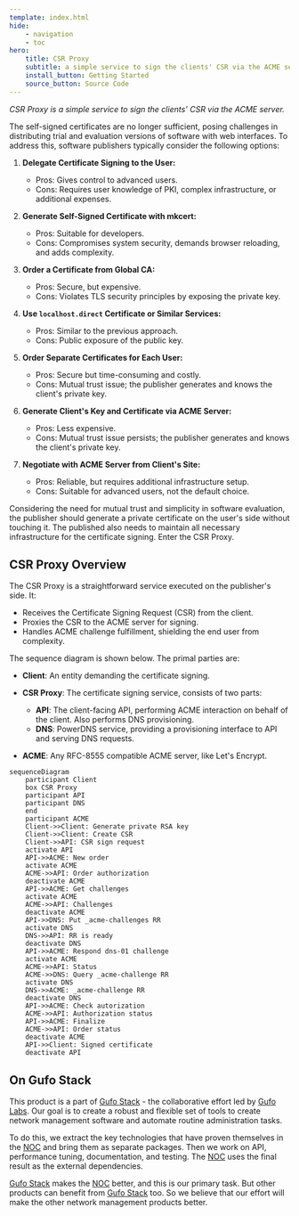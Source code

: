 ```yaml
---
template: index.html
hide:
    - navigation
    - toc
hero:
    title: CSR Proxy
    subtitle: a simple service to sign the clients' CSR via the ACME server
    install_button: Getting Started
    source_button: Source Code
---
```


*CSR Proxy is a simple service to sign the clients' CSR via the ACME server.*

The self-signed certificates are no longer sufficient, posing challenges in distributing trial and evaluation versions of software with web interfaces. To address this, software publishers typically consider the following options:

1. **Delegate Certificate Signing to the User:**

    - Pros: Gives control to advanced users.
    - Cons: Requires user knowledge of PKI, complex infrastructure, or additional expenses.

2. **Generate Self-Signed Certificate with mkcert:**

    - Pros: Suitable for developers.
    - Cons: Compromises system security, demands browser reloading, and adds complexity.

3. **Order a Certificate from Global CA:**

    - Pros: Secure, but expensive.
    - Cons: Violates TLS security principles by exposing the private key.

4. **Use `localhost.direct` Certificate or Similar Services:**

    - Pros: Similar to the previous approach.
    - Cons: Public exposure of the public key.

5. **Order Separate Certificates for Each User:**

    - Pros: Secure but time-consuming and costly.
    - Cons: Mutual trust issue; the publisher generates and knows the client's private key.

6. **Generate Client's Key and Certificate via ACME Server:**

    - Pros: Less expensive.
    - Cons: Mutual trust issue persists; the publisher generates and knows the client's private key.

7. **Negotiate with ACME Server from Client's Site:**

    - Pros: Reliable, but requires additional infrastructure setup.
    - Cons: Suitable for advanced users, not the default choice.

Considering the need for mutual trust and simplicity in software evaluation, 
the publisher should generate a private certificate on the user's side without touching it.
The published also needs to maintain all necessary infrastructure for the certificate signing.
Enter the CSR Proxy.

## CSR Proxy Overview

The CSR Proxy is a straightforward service executed on the publisher's side. It:

- Receives the Certificate Signing Request (CSR) from the client.
- Proxies the CSR to the ACME server for signing.
- Handles ACME challenge fulfillment, shielding the end user from complexity.

The sequence diagram is shown below. The primal parties are:

- **Client**: An entity demanding the certificate signing.

- **CSR Proxy**: The certificate signing service, consists of two parts:

    - **API**: The client-facing API, performing ACME interaction on behalf of the client. Also performs DNS provisioning.
    - **DNS**: PowerDNS service, providing a provisioning interface to API and serving DNS requests.

- **ACME**: Any RFC-8555 compatible ACME server, like Let's Encrypt.

``` mermaid
sequenceDiagram
    participant Client
    box CSR Proxy
    participant API
    participant DNS
    end
    participant ACME
    Client->>Client: Generate private RSA key
    Client->>Client: Create CSR
    Client->>API: CSR sign request
    activate API
    API->>ACME: New order
    activate ACME
    ACME->>API: Order authorization
    deactivate ACME
    API->>ACME: Get challenges
    activate ACME
    ACME->>API: Challenges
    deactivate ACME
    API->>DNS: Put _acme-challenges RR
    activate DNS
    DNS->>API: RR is ready
    deactivate DNS
    API->>ACME: Respond dns-01 challenge
    activate ACME
    ACME->>API: Status
    ACME->>DNS: Query _acme-challenge RR
    activate DNS
    DNS->>ACME: _acme-challenge RR
    deactivate DNS
    API->>ACME: Check autorization
    ACME->>API: Authorization status
    API->>ACME: Finalize
    ACME->>API: Order status    
    deactivate ACME
    API->>Client: Signed certificate
    deactivate API    
```

## On Gufo Stack

This product is a part of [Gufo Stack][Gufo Stack] - the collaborative effort 
led by [Gufo Labs][Gufo Labs]. Our goal is to create a robust and flexible 
set of tools to create network management software and automate 
routine administration tasks.

To do this, we extract the key technologies that have proven themselves 
in the [NOC][NOC] and bring them as separate packages. Then we work on API,
performance tuning, documentation, and testing. The [NOC][NOC] uses the final result
as the external dependencies.

[Gufo Stack][Gufo Stack] makes the [NOC][NOC] better, and this is our primary task. But other products
can benefit from [Gufo Stack][Gufo Stack] too. So we believe that our effort will make 
the other network management products better.

[Gufo Labs]: https://gufolabs.com/
[Gufo Stack]: https://gufolabs.com/products/gufo-stack/
[NOC]: https://getnoc.com/
